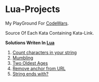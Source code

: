 # Lua-Projects

My PlayGround For [CodeWars](https://www.codewars.com).

Source Of Each Kata Containing Kata-Link.

<b>Solutions Writen In [Lua](https://www.google.com/url?sa=t&rct=j&q=&esrc=s&source=web&cd=&cad=rja&uact=8&ved=2ahUKEwig3_y13dT4AhXu_rsIHXhVC-UQFnoECA4QAQ&url=https%3A%2F%2Fwww.lua.org%2F&usg=AOvVaw2BHUMaTe6Oor_GnTGgAhbp)</b>

1. [Count characters in your string](https://github.com/MrAliSalehi/Lua-Projects/blob/master/Kata/Kata-1.lua)
2. [Mumbling](https://github.com/MrAliSalehi/Lua-Projects/blob/master/Kata/Kata-2.lua)
3. [Two Oldest Ages](https://github.com/MrAliSalehi/Lua-Projects/blob/master/Kata/Kata-3.lua)
4. [Remove anchor from URL](https://github.com/MrAliSalehi/Lua-Projects/blob/master/Kata/Kata-4.lua)
5. [String ends with?](https://github.com/MrAliSalehi/Lua-Projects/blob/master/Kata/Kata-5.lua)
